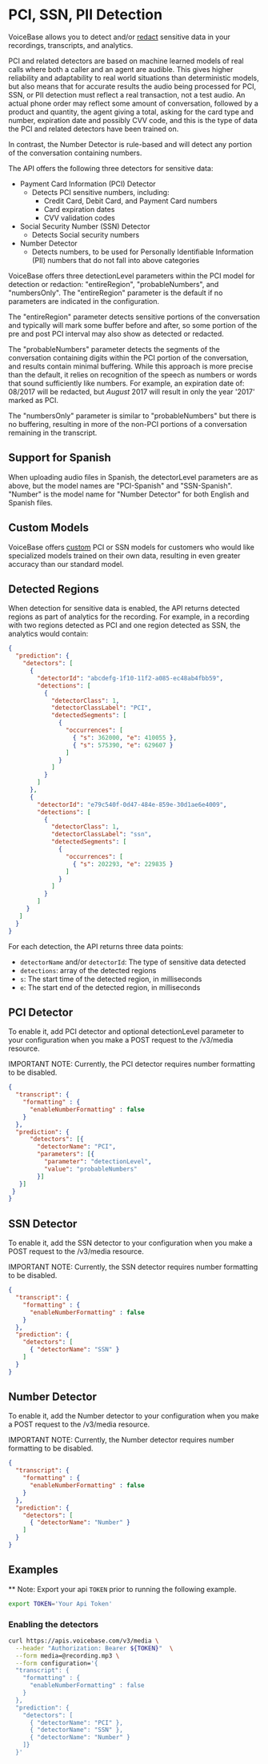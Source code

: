 # PCI, SSN, PII Detection

VoiceBase allows you to detect and/or [redact](pci-ssn-pii-redaction.html) sensitive data in your recordings, transcripts, and analytics. 

PCI and related detectors are based on machine learned models of real calls where both a caller and an agent are audible. This gives higher reliability and adaptability to real world situations than deterministic models, but also means that for accurate results the audio being processed for PCI, SSN, or PII detection must reflect a real transaction, not a test audio. An actual phone order may reflect some amount of conversation, followed by a product and quantity, the agent giving a total, asking for the card type and number, expiration date and possibly CVV code, and this is the type of data the PCI and related detectors have been trained on.

In contrast, the Number Detector is rule-based and will detect any portion of the conversation containing numbers. 

The API offers the following three detectors for sensitive data:

- Payment Card Information (PCI) Detector
    - Detects PCI sensitive numbers, including:
        - Credit Card, Debit Card, and Payment Card numbers
        - Card expiration dates
        - CVV validation codes
- Social Security Number (SSN) Detector
    - Detects Social security numbers
- Number Detector
    - Detects numbers, to be used for Personally Identifiable Information (PII) numbers that do not fall into above categories

VoiceBase offers three detectionLevel parameters within the PCI model for detection or redaction: "entireRegion", "probableNumbers", and "numbersOnly". The "entireRegion" parameter is the default if no parameters are indicated in the configuration. 

The "entireRegion" parameter detects sensitive portions of the conversation and typically will mark some buffer before and after, so some portion of the pre and post PCI interval may also show as detected or redacted.

The "probableNumbers" parameter detects the segments of the conversation containing digits within the PCI portion of the conversation, and results contain minimal buffering. While this approach is more precise than the default, it relies on recognition of the speech as numbers or words that sound sufficiently like numbers. For example, an expiration date of: 08/2017 will be redacted, but *August* 2017 will result in only the year '2017' marked as PCI. 

The "numbersOnly" parameter is similar to "probableNumbers" but there is no buffering, resulting in more of the non-PCI portions of a conversation remaining in the transcript.

## Support for Spanish

When uploading audio files in Spanish, the detectorLevel parameters are as above, but the model names are "PCI-Spanish" and "SSN-Spanish". "Number" is the model name for "Number Detector" for both English and Spanish files.

## Custom Models

VoiceBase offers [custom](https://info.voicebase.com/contact-sales) PCI or SSN models for customers who would like specialized models trained on their own data, resulting in even greater accuracy than our standard model. 

## Detected Regions

When detection for sensitive data is enabled, the API returns detected regions as part of analytics for the recording. For example, in a recording with two regions detected as PCI and one region detected as SSN, the analytics would contain:

```json
{  
  "prediction": {
    "detectors": [
      {
        "detectorId": "abcdefg-1f10-11f2-a085-ec48ab4fbb59",
        "detections": [
          {
            "detectorClass": 1,
            "detectorClassLabel": "PCI",
            "detectedSegments": [
              {
                "occurrences": [
                  { "s": 362000, "e": 410055 },
                  { "s": 575390, "e": 629607 }
                ]
              }
            ]
          }
        ]
      },
      {
        "detectorId": "e79c540f-0d47-484e-859e-30d1ae6e4009",
        "detections": [
          {
            "detectorClass": 1,
            "detectorClassLabel": "ssn",
            "detectedSegments": [
              {
                "occurrences": [
                  { "s": 202293, "e": 229835 }
                ]
              }
            ]
          }
        ]
     }
   ]
  }
}
```

For each detection, the API returns three data points:
- `detectorName` and/or `detectorId`: The type of sensitive data detected
- `detections`: array of the detected regions
- `s`: The start time of the detected region, in milliseconds
- `e`: The start end of the detected region, in milliseconds

## PCI Detector

To enable it, add PCI detector and optional detectionLevel parameter to your configuration when you make a POST request to the /v3/media resource. 

IMPORTANT NOTE: Currently, the PCI detector requires number formatting to be disabled.

```json
{  
  "transcript": {
    "formatting" : {
      "enableNumberFormatting" : false
    }
  },
  "prediction": {
      "detectors": [{
        "detectorName": "PCI",
        "parameters": [{
          "parameter": "detectionLevel",
          "value": "probableNumbers"
        }]
   }]
 }
}
```

## SSN Detector

To enable it, add the SSN detector to your configuration when you make a POST request to the /v3/media resource.

IMPORTANT NOTE: Currently, the SSN detector requires number formatting to be disabled.

```json
{  
  "transcript": {
    "formatting" : {
      "enableNumberFormatting" : false
    }
  },
  "prediction": {
    "detectors": [
      { "detectorName": "SSN" }
    ]
  }
}
```

## Number Detector

To enable it, add the Number detector to your configuration when you make a POST request to the /v3/media resource.

IMPORTANT NOTE: Currently, the Number detector requires number formatting to be disabled.

```json
{  
  "transcript": {
    "formatting" : {
      "enableNumberFormatting" : false
    }
  },
  "prediction": {
    "detectors": [
      { "detectorName": "Number" }
    ]
  }
}
```


## Examples

** Note: Export your api `TOKEN` prior to running the following example.

```bash
export TOKEN='Your Api Token'
```

### Enabling the detectors

```bash
curl https://apis.voicebase.com/v3/media \
  --header "Authorization: Bearer ${TOKEN}"  \
  --form media=@recording.mp3 \
  --form configuration='{
  "transcript": {
    "formatting" : {
      "enableNumberFormatting" : false
    }
  },
  "prediction": {
    "detectors": [
      { "detectorName": "PCI" },
      { "detectorName": "SSN" },
      { "detectorName": "Number" }
    ]}
  }'
```
